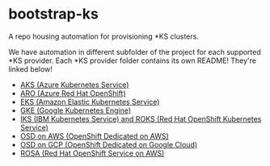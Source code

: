 # bootstrap-ks

A repo housing automation for provisioning *KS clusters.  

We have automation in different subfolder of the project for each supported *KS provider.  Each *KS provider folder contains its own README!  They're linked below!

* [AKS (Azure Kubernetes Service)](aks)
* [ARO (Azure Red Hat OpenShift)](aro)
* [EKS (Amazon Elastic Kubernetes Service)](eks)
* [GKE (Google Kubernetes Engine)](gke)
* [IKS (IBM Kubernetes Service) and ROKS (Red Hat OpenShift Kubernetes Service)](iks)
* [OSD on AWS (OpenShift Dedicated on AWS)](osd-aws)
* [OSD on GCP (OpenShift Dedicated on Google Cloud)](osd-gcp)
* [ROSA (Red Hat OpenShift Service on AWS)](rosa)
